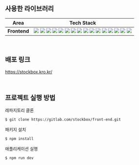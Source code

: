 ## 사용한 라이브러리

<div align =center>

|     Area     |                                                                                                                                                                                                                                                                                                                                                                                                                                                                                                                                                                                                                                                                                                                                                                                                                                                                              Tech Stack                                                                                                                                                                                                                                                                                                                                                                                                                                                                                                                                                                                                                                                                                                                                                                                                                                                                               |
| :----------: | :-------------------------------------------------------------------------------------------------------------------------------------------------------------------------------------------------------------------------------------------------------------------------------------------------------------------------------------------------------------------------------------------------------------------------------------------------------------------------------------------------------------------------------------------------------------------------------------------------------------------------------------------------------------------------------------------------------------------------------------------------------------------------------------------------------------------------------------------------------------------------------------------------------------------------------------------------------------------------------------------------------------------------------------------------------------------------------------------------------------------------------------------------------------------------------------------------------------------------------------------------------------------------------------------------------------------------------------------------------------------------------------------------------------------------------------------------------------------------------------------------------------------------------------------------------------------------------------------------------------------------------------------------------------------------------------------------------------------------------------------------------------------: |
| **Frontend** | <img src="https://img.shields.io/badge/TypeScript-3178C6.svg?style=for-the-badge&logo=TypeScript&logoColor=black"> <img src="https://img.shields.io/badge/react-61DAFB?style=for-the-badge&logo=react&logoColor=black"> <img src="https://img.shields.io/badge/Remix-000000.svg?&style=for-the-badge&logo=remix&logoColor=white"> <img src="https://img.shields.io/badge/Lodash-3492FF.svg?&style=for-the-badge&logo=Lodash&logoColor=white"> <img src="https://img.shields.io/badge/Express-000000.svg?&style=for-the-badge&logo=Express&logoColor=white"> <img src="https://img.shields.io/badge/Express-000000.svg?&style=for-the-badge&logo=Express&logoColor=white"> <img src="https://img.shields.io/badge/Axios-5A29E4.svg?&style=for-the-badge&logo=axios&logoColor=white"> <img src="https://img.shields.io/badge/Nginx-009639?&style=for-the-badge&logo=Nginx&logoColor=white"> <img src="https://img.shields.io/badge/Recoil-4776DE?&style=for-the-badge&logo=Recoil&logoColor=white"> <img src="https://img.shields.io/badge/i18next-26A69A?&style=for-the-badge&logo=i18next&logoColor=white"> <img src="https://img.shields.io/badge/ApexChart-387DE8?&style=for-the-badge&logo=ApexChart&logoColor=white"> <img src="https://img.shields.io/badge/Storybook-FF4785?&style=for-the-badge&logo=storybook&logoColor=white"> <img src="https://img.shields.io/badge/MUI-007FFF?&style=for-the-badge&logo=MUI&logoColor=white"> <img src="https://img.shields.io/badge/ESLINT-4B32C3?&style=for-the-badge&logo=ESLint&logoColor=white"> <img src="https://img.shields.io/badge/PRETTIER-F7B93E?&style=for-the-badge&logo=Prettier&logoColor=white"> <img src="https://img.shields.io/badge/Docker-2496ED?&style=for-the-badge&logo=Docker&logoColor=white"> |

</div>

<br/>

## 배포 링크

https://stockbox.kro.kr/

<br/>

## 프로젝트 실행 방법

레파지토리 클론

```bash
$ git clone https://gitlab.com/stockbox/front-end.git
```

패키지 설치

```bash
$ npm install
```

애플리케이션 실행

```bash
$ npm run dev
```

<br/>
